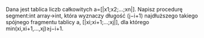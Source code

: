 Dana jest tablica liczb całkowitych a=[|x1;x2;…;xn|].
Napisz procedurę segment:int array→int,
która wyznaczy długość (j−i+1) najdłuższego takiego spójnego fragmentu tablicy a,
[|xi;xi+1;…;xj|], dla którego min(xi,xi+1,…,xj)≥j−i+1. 
